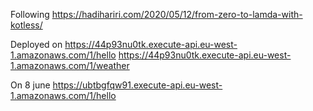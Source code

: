 Following https://hadihariri.com/2020/05/12/from-zero-to-lamda-with-kotless/


Deployed on 
https://44p93nu0tk.execute-api.eu-west-1.amazonaws.com/1/hello
https://44p93nu0tk.execute-api.eu-west-1.amazonaws.com/1/weather

On 8 june
https://ubtbgfqw91.execute-api.eu-west-1.amazonaws.com/1/hello